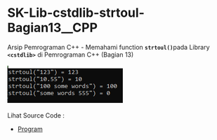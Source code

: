 # SK-Lib-cstdlib-strtoul-Bagian13__CPP
Arsip Pemrograman C++ - Memahami function <code><b>strtoul()</b></code>pada Library <code><b>&lt;cstdlib></b></code> di Pemrograman C++ (Bagian 13)<br><br>
<img src="https://github.com/RizkyKhapidsyah/SK-Lib-cstdlib-strtoul-Bagian13__CPP/blob/master/SK-Lib-cstdlib-strtoul-Bagian13__CPP/x64/result/001.PNG"><br><br>
Lihat Source Code : <br>
- <a href="https://github.com/RizkyKhapidsyah/SK-Lib-cstdlib-strtoul-Bagian13__CPP/blob/master/SK-Lib-cstdlib-strtoul-Bagian13__CPP/Source.cpp">Program</a>
